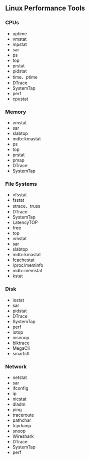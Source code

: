 ## Linux Performance Tools


### CPUs

* uptime
* vmstat
* mpstat
* sar
* ps
* top
* prstat
* pidstat
* time、ptime
* DTrace
* SystemTap
* perf
* cpustat

### Memory

* vmstat
* sar
* slabtop
* mdb::kmastat
* ps
* top
* prstat
* pmap
* DTrace
* SystemTap

### File Systems

* vfsstat
* fsstat
* strace、truss
* DTrace
* SystemTap
* LatencyTOP
* free
* top
* vmstat
* sar
* slabtop
* mdb::kmastat
* fcachestat
* /proc/meminfo
* mdb::memstat
* kstat

### Disk

* iostat
* sar
* pidstat
* DTrace
* SystemTap
* perf
* iotop
* iosnoop
* blktrace
* MegaCli
* smartctl

### Network

* netstat
* sar
* ifconfig
* ip
* nicstat
* dladm
* ping
* traceroute
* pathchar
* tcpdump
* snoop
* Wireshark
* DTrace
* SystemTap
* perf



